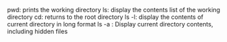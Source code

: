 pwd: prints the working directory
ls: display the contents list of the working directory
cd: returns to the root directory
ls -l: display the contents of current directory in long format
ls -a : Display current directory contents, including hidden files